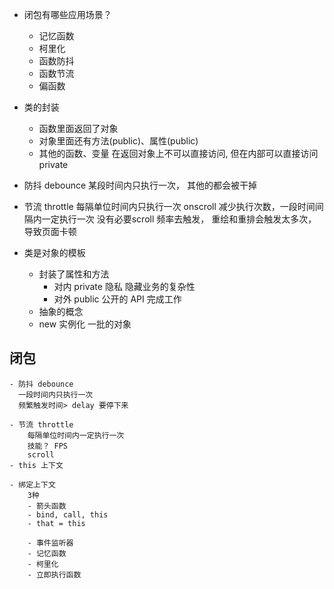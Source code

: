 - 闭包有哪些应用场景？
    - 记忆函数
    - 柯里化
    - 函数防抖
    - 函数节流
    - 偏函数

- 类的封装
    - 函数里面返回了对象
    - 对象里面还有方法(public)、属性(public)
    - 其他的函数、变量 在返回对象上不可以直接访问, 但在内部可以直接访问  private

- 防抖 debounce
    某段时间内只执行一次， 其他的都会被干掉

- 节流 throttle
    每隔单位时间内只执行一次
    onscroll 减少执行次数，一段时间间隔内一定执行一次
    没有必要scroll 频率去触发， 重绘和重排会触发太多次，导致页面卡顿

- 类是对象的模板  
    - 封装了属性和方法 
      - 对内 private 隐私 隐藏业务的复杂性
      - 对外 public 公开的 API 完成工作
    - 抽象的概念
    - new 实例化 一批的对象

## 闭包
    - 防抖 debounce
      一段时间内只执行一次
      频繁触发时间> delay 要停下来
    
    - 节流 throttle
        每隔单位时间内一定执行一次
        技能？ FPS
        scroll
    - this 上下文

    - 绑定上下文
        3种
        - 箭头函数
        - bind, call, this
        - that = this
        
        - 事件监听器
        - 记忆函数
        - 柯里化
        - 立即执行函数